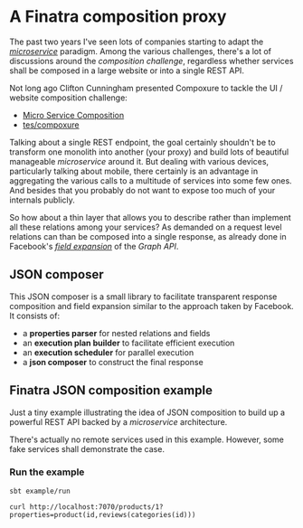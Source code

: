 # A Finatra composition proxy

The past two years I've seen lots of companies starting to adapt the [*microservice*](http://martinfowler.com/articles/microservices.html) paradigm.
Among the various challenges, there's a lot of discussions around the *composition challenge*, regardless whether services shall be composed in a large website or into a single REST API.

Not long ago Clifton Cunningham presented Compoxure to tackle the UI / website composition challenge:

- [Micro Service Composition](https://medium.com/@clifcunn/nodeconf-eu-29dd3ed500ec)
- [tes/compoxure](https://github.com/tes/compoxure)


Talking about a single REST endpoint, the goal certainly shouldn't be to transform one monolith into another (your proxy) and build lots of beautiful manageable *microservice* around it.
But dealing with various devices, particularly talking about mobile, there certainly is an advantage in aggregating the various calls to a multitude of services into some few ones.
And besides that you probably do not want to expose too much of your internals publicly.

So how about a thin layer that allows you to describe rather than implement all these relations among your services?
As demanded on a request level relations can than be composed into a single response, as already done in Facebook's [*field expansion*](https://developers.facebook.com/docs/graph-api/using-graph-api/#fieldexpansion) of the *Graph API*.

## JSON composer

This JSON composer is a small library to facilitate transparent response composition and field expansion similar to the approach taken by Facebook.
It consists of:

- a **properties parser** for nested relations and fields
- an **execution plan builder** to facilitate efficient execution
- an **execution scheduler** for parallel execution
- a **json composer** to construct the final response


## Finatra JSON composition example

Just a tiny example illustrating the idea of JSON composition to build up a powerful REST API backed by a *microservice* architecture.

There's actually no remote services used in this example. However, some fake services shall demonstrate the case.

### Run the example

```sbt example/run```

```curl http://localhost:7070/products/1?properties=product(id,reviews(categories(id)))```